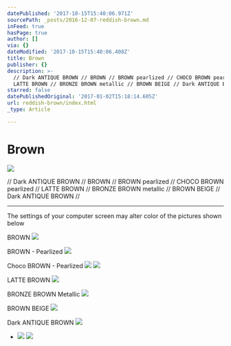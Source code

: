 ```yaml
---
datePublished: '2017-10-15T15:40:06.971Z'
sourcePath: _posts/2016-12-07-reddish-brown.md
inFeed: true
hasPage: true
author: []
via: {}
dateModified: '2017-10-15T15:40:06.408Z'
title: Brown
publisher: {}
description: >-
  // Dark ANTIQUE BROWN // BROWN // BROWN pearlized // CHOCO BROWN pearlized //
  LATTE BROWN // BRONZE BROWN metallic // BROWN BEIGE // Dark ANTIQUE BROWN //
starred: false
datePublishedOriginal: '2017-01-02T15:18:14.605Z'
url: reddish-brown/index.html
_type: Article

---
```

# Brown
![](https://the-grid-user-content.s3-us-west-2.amazonaws.com/e71dbc5f-32f2-4e9d-a1ee-2673b698f9fb.jpg)

// Dark ANTIQUE BROWN // BROWN // BROWN pearlized // CHOCO BROWN pearlized // LATTE BROWN // BRONZE BROWN metallic // BROWN BEIGE // Dark ANTIQUE BROWN //

---

The settings of your computer screen may alter color of the pictures shown below

BROWN
![](https://the-grid-user-content.s3-us-west-2.amazonaws.com/5859fe0b-e941-47d0-92c3-240281a79dd5.jpg)

BROWN - Pearlized
![](https://the-grid-user-content.s3-us-west-2.amazonaws.com/8012ee02-a08f-4f0d-affc-1a3c4e7f2137.jpg)

Choco BROWN - Pearlized
![](https://the-grid-user-content.s3-us-west-2.amazonaws.com/40a9d525-a733-46de-8d8f-8ff2e06c399a.jpg)
![](https://the-grid-user-content.s3-us-west-2.amazonaws.com/a90c5db1-b6e7-4984-b7ec-72f7449045e4.jpg)

LATTE BROWN
![](https://the-grid-user-content.s3-us-west-2.amazonaws.com/1e3cd340-5762-49c7-b411-637a6e3ce353.jpg)

BRONZE BROWN Metallic
![](https://the-grid-user-content.s3-us-west-2.amazonaws.com/8e85d279-3d91-4846-af13-f9119a1a3089.jpg)

BROWN BEIGE
![](https://the-grid-user-content.s3-us-west-2.amazonaws.com/8b4dbbd0-27ef-4807-802c-efe56382daf9.jpg)

Dark ANTIQUE BROWN
![](https://the-grid-user-content.s3-us-west-2.amazonaws.com/a019b616-176f-4cb2-b3c9-9d999b752d3d.jpg)

* ![](https://the-grid-user-content.s3-us-west-2.amazonaws.com/04a2833e-fe60-4153-acbb-bce64d0ffb4f.jpg)
![](https://the-grid-user-content.s3-us-west-2.amazonaws.com/3a22abd5-8d20-4960-a1c9-fadcfbe3d192.jpg)